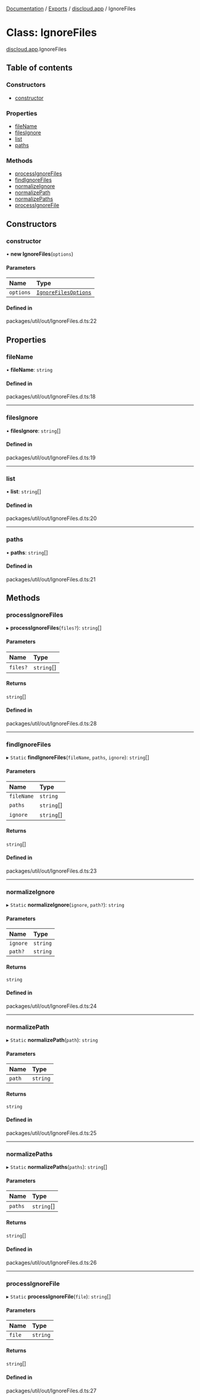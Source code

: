 [Documentation](../README.md) / [Exports](../modules.md) / [discloud.app](../modules/discloud_app.md) / IgnoreFiles

# Class: IgnoreFiles

[discloud.app](../modules/discloud_app.md).IgnoreFiles

## Table of contents

### Constructors

- [constructor](discloud_app.IgnoreFiles.md#constructor)

### Properties

- [fileName](discloud_app.IgnoreFiles.md#filename)
- [filesIgnore](discloud_app.IgnoreFiles.md#filesignore)
- [list](discloud_app.IgnoreFiles.md#list)
- [paths](discloud_app.IgnoreFiles.md#paths)

### Methods

- [processIgnoreFiles](discloud_app.IgnoreFiles.md#processignorefiles)
- [findIgnoreFiles](discloud_app.IgnoreFiles.md#findignorefiles)
- [normalizeIgnore](discloud_app.IgnoreFiles.md#normalizeignore)
- [normalizePath](discloud_app.IgnoreFiles.md#normalizepath)
- [normalizePaths](discloud_app.IgnoreFiles.md#normalizepaths)
- [processIgnoreFile](discloud_app.IgnoreFiles.md#processignorefile)

## Constructors

### constructor

• **new IgnoreFiles**(`options`)

#### Parameters

| Name | Type |
| :------ | :------ |
| `options` | [`IgnoreFilesOptions`](../interfaces/discloud_app.IgnoreFilesOptions.md) |

#### Defined in

packages/util/out/IgnoreFiles.d.ts:22

## Properties

### fileName

• **fileName**: `string`

#### Defined in

packages/util/out/IgnoreFiles.d.ts:18

___

### filesIgnore

• **filesIgnore**: `string`[]

#### Defined in

packages/util/out/IgnoreFiles.d.ts:19

___

### list

• **list**: `string`[]

#### Defined in

packages/util/out/IgnoreFiles.d.ts:20

___

### paths

• **paths**: `string`[]

#### Defined in

packages/util/out/IgnoreFiles.d.ts:21

## Methods

### processIgnoreFiles

▸ **processIgnoreFiles**(`files?`): `string`[]

#### Parameters

| Name | Type |
| :------ | :------ |
| `files?` | `string`[] |

#### Returns

`string`[]

#### Defined in

packages/util/out/IgnoreFiles.d.ts:28

___

### findIgnoreFiles

▸ `Static` **findIgnoreFiles**(`fileName`, `paths`, `ignore`): `string`[]

#### Parameters

| Name | Type |
| :------ | :------ |
| `fileName` | `string` |
| `paths` | `string`[] |
| `ignore` | `string`[] |

#### Returns

`string`[]

#### Defined in

packages/util/out/IgnoreFiles.d.ts:23

___

### normalizeIgnore

▸ `Static` **normalizeIgnore**(`ignore`, `path?`): `string`

#### Parameters

| Name | Type |
| :------ | :------ |
| `ignore` | `string` |
| `path?` | `string` |

#### Returns

`string`

#### Defined in

packages/util/out/IgnoreFiles.d.ts:24

___

### normalizePath

▸ `Static` **normalizePath**(`path`): `string`

#### Parameters

| Name | Type |
| :------ | :------ |
| `path` | `string` |

#### Returns

`string`

#### Defined in

packages/util/out/IgnoreFiles.d.ts:25

___

### normalizePaths

▸ `Static` **normalizePaths**(`paths`): `string`[]

#### Parameters

| Name | Type |
| :------ | :------ |
| `paths` | `string`[] |

#### Returns

`string`[]

#### Defined in

packages/util/out/IgnoreFiles.d.ts:26

___

### processIgnoreFile

▸ `Static` **processIgnoreFile**(`file`): `string`[]

#### Parameters

| Name | Type |
| :------ | :------ |
| `file` | `string` |

#### Returns

`string`[]

#### Defined in

packages/util/out/IgnoreFiles.d.ts:27
